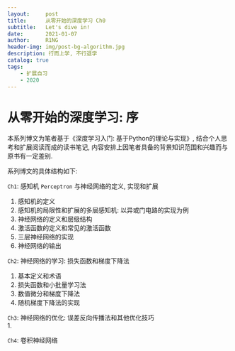 ```yaml
---
layout:     post
title:      从零开始的深度学习 Ch0
subtitle:   Let's dive in!
date:       2021-01-07
author:     R1NG
header-img: img/post-bg-algorithm.jpg
description: 行而上学, 不行退学
catalog: true
tags:
    - 扩展自习
    - 2020
---
```


# 从零开始的深度学习: 序

本系列博文为笔者基于《深度学习入门: 基于Python的理论与实现》, 结合个人思考和扩展阅读而成的读书笔记, 内容安排上因笔者具备的背景知识范围和兴趣而与原书有一定差别. 

系列博文的具体结构如下:

`Ch1`: 感知机 `Perceptron` 与神经网络的定义, 实现和扩展<br>
1. 感知机的定义
2. 感知机的局限性和扩展的多层感知机: 以异或门电路的实现为例
3. 神经网络的定义和层级结构
4. 激活函数的定义和常见的激活函数
5. 三层神经网络的实现
6. 神经网络的输出


`Ch2`: 神经网络的学习: 损失函数和梯度下降法<br>
1. 基本定义和术语
2. 损失函数和小批量学习法
3. 数值微分和梯度下降法
4. 随机梯度下降法的实现

`Ch3`: 神经网络的优化: 误差反向传播法和其他优化技巧<br>
1. 

`Ch4`: 卷积神经网络<br>

